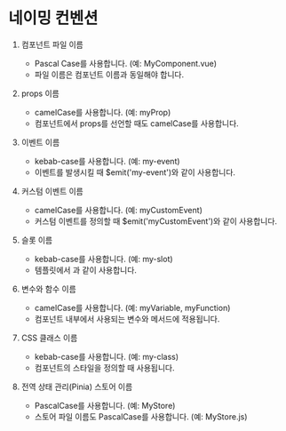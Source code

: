 # 네이밍 컨벤션

1. 컴포넌트 파일 이름
   - Pascal Case를 사용합니다. (예: MyComponent.vue)
   - 파일 이름은 컴포넌트 이름과 동일해야 합니다.

2. props 이름
   - camelCase를 사용합니다. (예: myProp)
   - 컴포넌트에서 props를 선언할 때도 camelCase를 사용합니다.

3. 이벤트 이름
   - kebab-case를 사용합니다. (예: my-event)
   - 이벤트를 발생시킬 때 $emit('my-event')와 같이 사용합니다.

4. 커스텀 이벤트 이름
   - camelCase를 사용합니다. (예: myCustomEvent)
   - 커스텀 이벤트를 정의할 때 $emit('myCustomEvent')와 같이 사용합니다.

5. 슬롯 이름
   - kebab-case를 사용합니다. (예: my-slot)
   - 템플릿에서 <slot name="my-slot"></slot>과 같이 사용합니다.

6. 변수와 함수 이름
   - camelCase를 사용합니다. (예: myVariable, myFunction)
   - 컴포넌트 내부에서 사용되는 변수와 메서드에 적용됩니다.

7. CSS 클래스 이름
   - kebab-case를 사용합니다. (예: my-class)
   - 컴포넌트의 스타일을 정의할 때 사용됩니다.

8. 전역 상태 관리(Pinia) 스토어 이름
   - PascalCase를 사용합니다. (예: MyStore)
   - 스토어 파일 이름도 PascalCase를 사용합니다. (예: MyStore.js)